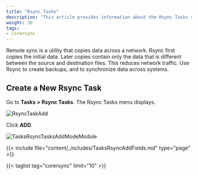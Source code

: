 ```yaml
---
title: "Rsync Tasks"
description: "This article provides information about the Rsync Tasks screen on TrueNAS CORE."
weight: 30
tags:
- corersync
---
```


Remote sync is a utility that copies data across a network. Rsync first copies the initial data. Later copies contain only the data that is different between the source and destination files. This reduces network traffic. Use Rsync to create backups, and to synchronize data across systems.

## Create a New Rsync Task

Go to **Tasks > Rsync Tasks**. The Rsync Tasks menu displays.

![RsyncTaskAdd](/images/CORE/13.0/RsyncTaskAdd.png "Rsync Task: Add Module")

Click **ADD**.  

![TasksRsyncTasksAddModeModule](/images/CORE/12.0/TasksRsyncTasksAddModeModule.png "Rsync Task: Module Mode")

{{< include file="content/_includes/TasksRsyncAddFields.md" type="page" >}}

{{< taglist tag="corersync" limit="10" >}}
